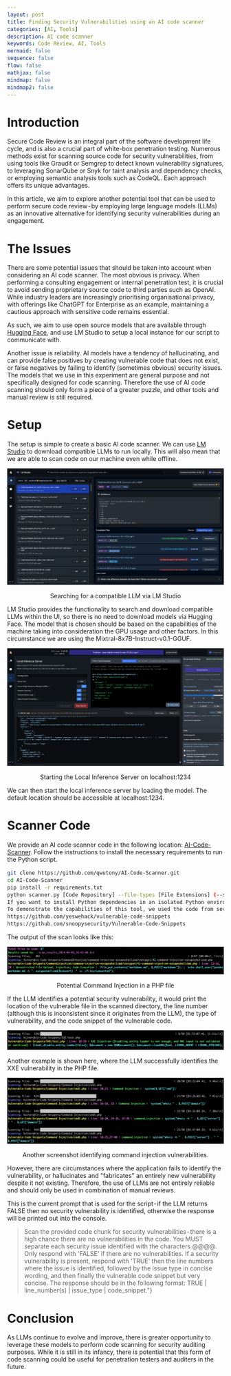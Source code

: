 ```yaml
---
layout: post
title: Finding Security Vulnerabilities using an AI code scanner
categories: [AI, Tools]
description: AI code scanner
keywords: Code Review, AI, Tools
mermaid: false
sequence: false
flow: false
mathjax: false
mindmap: false
mindmap2: false
---
```


# Introduction
Secure Code Review is an integral part of the software development life cycle, and is also a crucial part of white-box penetration testing. Numerous methods exist for scanning source code for security vulnerabilities, from using tools like Graudit or Semgrep to detect known vulnerability signatures, to leveraging SonarQube or Snyk for taint analysis and dependency checks, or employing semantic analysis tools such as CodeQL. Each approach offers its unique advantages.

In this article, we aim to explore another potential tool that can be used to perform secure code review - by employing large language models (LLMs) as an innovative alternative for identifying security vulnerabilities during an engagement.

# The Issues
There are some potential issues that should be taken into account when considering an AI code scanner. The most obvious is privacy. When performing a consulting engagement or internal penetration test, it is crucial to avoid sending proprietary source code to third parties such as OpenAI. While industry leaders are increasingly prioritising organisational privacy, with offerings like ChatGPT for Enterprise as an example, maintaining a cautious approach with sensitive code remains essential.

As such, we aim to use open source models that are available through [Hugging Face](https://huggingface.co/), and use LM Studio to setup a local instance for our script to communicate with.

Another issue is reliability. AI models have a tendency of hallucinating, and can provide false positives by creating vulnerable code that does not exist, or false negatives by failing to identify (sometimes obvious) security issues. The models that we use in this experiment are general purpose and not specifically designed for code scanning. Therefore the use of AI code scanning should only form a piece of a greater puzzle, and other tools and manual review is still required.

# Setup
The setup is simple to create a basic AI code scanner. We can use [LM Studio](https://lmstudio.ai/) to download compatible LLMs to run locally. This will also mean that we are able to scan code on our machine even while offline.

<a href="/images/blog/ai-scanner-1"><img src="/images/blog/ai-scanner-1.png"></a>
<p align="center">Searching for a compatible LLM via LM Studio</p>

LM Studio provides the functionality to search and download compatible LLMs within the UI, so there is no need to download models via Hugging Face. The model that is chosen should be based on the capabilities of the machine taking into consideration the GPU usage and other factors. In this circumstance we are using the Mixtral-8x7B-Instruct-v0.1-GGUF.

<a href="/images/blog/ai-scanner-2"><img src="/images/blog/ai-scanner-2.png"></a>
<p align="center">Starting the Local Inference Server on localhost:1234</p>

We can then start the local inference server by loading the model. The default location should be accessible at localhost:1234.

# Scanner Code
We provide an AI code scanner code in the following location: [AI-Code-Scanner](https://github.com/qwutony/AI-Code-Scanner/). Follow the instructions to install the necessary requirements to run the Python script.

```bash
git clone https://github.com/qwutony/AI-Code-Scanner.git
cd AI-Code-Scanner
pip install -r requirements.txt
python scanner.py [Code Repository] --file-types [File Extensions] (--scan-all)
If you want to install Python dependencies in an isolated Python environment, using virtualenv instead.
To demonstrate the capabilities of this tool, we used the code from several vulnerable code snippet repositories. These include:
https://github.com/yeswehack/vulnerable-code-snippets
https://github.com/snoopysecurity/Vulnerable-Code-Snippets
```

The output of the scan looks like this:

<a href="/images/blog/ai-scanner-3"><img src="/images/blog/ai-scanner-3.png"></a>
<p align="center">Potential Command Injection in a PHP file</p>

If the LLM identifies a potential security vulnerability, it would print the location of the vulnerable file in the scanned directory, the line number (although this is inconsistent since it originates from the LLM), the type of vulnerability, and the code snippet of the vulnerable code.

<a href="/images/blog/ai-scanner-4"><img src="/images/blog/ai-scanner-4.png"></a>

Another example is shown here, where the LLM successfully identifies the XXE vulnerability in the PHP file.

<a href="/images/blog/ai-scanner-5"><img src="/images/blog/ai-scanner-5.png"></a>
<p align="center">Another screenshot identifying command injection vulnerabilities.</p>

However, there are circumstances where the application fails to identify the vulnerability, or hallucinates and "fabricates" an entirely new vulnerability despite it not existing. Therefore, the use of LLMs are not entirely reliable and should only be used in combination of manual reviews.

This is the current prompt that is used for the script - if the LLM returns FALSE then no security vulnerability is identified, otherwise the response will be printed out into the console.

> Scan the provided code chunk for security vulnerabilities - there is a high chance there are no vulnerabilities in the code. You MUST separate each security issue identified with the characters @@@@. Only respond with 'FALSE' if there are no vulnerabilities. If a security vulnerability is present, respond with 'TRUE' then the line numbers where the issue is identified, followed by the issue type in concise wording, and then finally the vulnerable code snippet but very concise. The response should be in the following format: TRUE | line_number(s) | issue_type | code_snippet."}

# Conclusion
As LLMs continue to evolve and improve, there is greater opportunity to leverage these models to perform code scanning for security auditing purposes. While it is still in its infancy, there is potential that this form of code scanning could be useful for penetration testers and auditers in the future.
